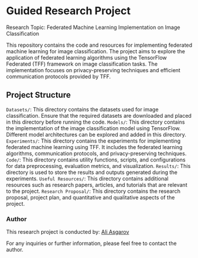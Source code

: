 ﻿# Guided Research Project 
 
Research Topic: Federated Machine Learning Implementation on Image Classification

This repository contains the code and resources for implementing federated machine learning for image classification. The project aims to explore the application of federated learning algorithms using the TensorFlow Federated (TFF) framework on image classification tasks. The implementation focuses on privacy-preserving techniques and efficient communication protocols provided by TFF.

## Project Structure

`Datasets/`: This directory contains the datasets used for image classification. Ensure that the required datasets are downloaded and placed in this directory before running the code.
`Models/`: This directory contains the implementation of the image classification model using TensorFlow. Different model architectures can be explored and added in this directory.
`Experiments/`: This directory contains the experiments for implementing federated machine learning using TFF. It includes the federated learning algorithms, communication protocols, and privacy-preserving techniques.
`Code/`: This directory contains utility functions, scripts, and configurations for data preprocessing, evaluation metrics, and visualization.
`Results/`: This directory is used to store the results and outputs generated during the experiments.
`Useful Resources/`: This directory contains additional resources such as research papers, articles, and tutorials that are relevant to the project.
`Research Proposal/`: This directory contains the research proposal, project plan, and quantitative and qualitative aspects of the project.


### Author
This research project is conducted by:
[Ali Asgarov](mailto:ali.asgarov@gwu.edu)

For any inquiries or further information, please feel free to contact the author.

 
